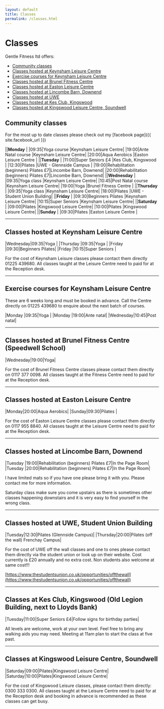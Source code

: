 ```yaml
---
layout: default
title: Classes
permalink: /classes.html
---
```


# Classes

Gentle Fitness ltd offers:

- [Community classes](#community-classes)
- [Classes hosted at Keynsham Leisure Centre](#classes-hosted-at-keynsham-leisure-centre)
- [Exercise courses for Keynsham Leisure Centre](#exercise-courses-for-keynsham-leisure-centre)
- [Classes hosted at Brunel Fitness Centre](#classes-hosted-at-brunel-fitness-centre-speedwell-school)
- [Classes hosted at Easton Leisure Centre](#classes-hosted-at-easton-leisure-centre)
- [Classes hosted at Lincombe Barn, Downend](#classes-hosted-at-lincombe-barn-downend)
- [Classes hosted at UWE](#classes-hosted-at-uwe-student-union-building)
- [Classes hosted at Kes Club, Kingswood](#classes-at-kes-club-kingswood-old-legion-building-next-to-lloyds-bank)
- [Classes hosted at Kingswood Leisure Centre, Soundwell](#classes-at-kingswood-leisure-centre-soundwell)

## Community classes

For the most up to date classes please check out my
[facebook page]({{ site.facebook_url }})

||**Monday**                                       |
|09:35|Yoga course         |Keynsham Leisure Centre|
|19:00|Ante Natal course   |Keynsham Leisure Centre|
|20:00|Aqua Aerobics       |Easton Leisure Centre  |
||**Tuesday**                                      |
|11:00|Super Seniors £4    |Kes Club, Kingswood    |
|12:30|Pilates             |UWE - Glennside Campus |
|19:00|Rehabilitation (beginners) Pilates £7|Lincombe Barn, Downend|
|20:00|Rehabilitation (beginners) Pilates £7|Lincombe Barn, Downend|
||**Wednesday**                                    |
|09:35|Yoga class          |Keynsham Leisure Centre|
|10:45|Post Natal course   |Keynsham Leisure Centre|
|19:00|Yoga                |Brunel Fitness Centre  |
||**Thursday**                                     |
|09:35|Yoga class          |Keynsham Leisure Centre|
|18:00|Pilates             |UWE - Student Union Building|
||**Friday**                                       |
|09:30|Beginners Pilates   |Keynsham Leisure Centre|
|10:15|Super Seniors       |Keynsham Leisure Centre|
||**Saturday**                                     |
|09:00|Pilates             |Kingswood Leisure Centre|
|10:00|Pilates             |Kingswood Leisure Centre|
||**Sunday**                                       |
|09:30|Pilates             |Easton Leisure Centre  |

-------------------------------------------------------------------------------

## Classes hosted at Keynsham Leisure Centre

|Wednesday|09:35|Yoga             |
|Thursday |09:35|Yoga             |
|Friday   |09:30|Beginners Pilates|
|Friday   |10:15|Super Seniors    |

For the cost of Keynsham Leisure classes please contact them directly 01225 439680.
All classes taught at the Leisure Centre need to paid for at the Reception desk.

-------------------------------------------------------------------------------

## Exercise courses for Keynsham Leisure Centre

These are 6 weeks long and must be booked in advance.
Call the Centre directly on 01225 439680 to enquire about the next batch of courses.

|Monday   |09:35|Yoga      |
|Monday   |19:00|Ante natal|
|Wednesday|10:45|Post natal|

-------------------------------------------------------------------------------

## Classes hosted at Brunel Fitness Centre (Speedwell School)

|Wednesday|19:00|Yoga|

For the cost of Brunel Fitness Centre classes please contact them directly on 0117 377 0098.
All classes taught at the Fitness Centre need to paid for at the Reception desk.

-------------------------------------------------------------------------------

## Classes hosted at Easton Leisure Centre

|Monday|20:00|Aqua Aerobics|
|Sunday|09:30|Pilates      |

For the cost of Easton Leisure Centre classes please contact them directly on 0117 955 8840.
All classes taught at the Leisure Centre need to paid for at the Reception desk.

-------------------------------------------------------------------------------

## Classes hosted at Lincombe Barn, Downend

|Tuesday |19:00|Rehabilitation (beginners) Pilates £7|In the Page Room|
|Tuesday |20:00|Rehabilitation (beginners) Pilates £7|In the Page Room|

I have limited mats so if you have one please bring it with you.
Please contact me for more information.

Saturday class make sure you come upstairs as there is sometimes other classes
happening downstairs and it is very easy to find yourself in the wrong class.

-------------------------------------------------------------------------------

## Classes hosted at UWE, Student Union Building

|Tuesday|12:30|Pilates (Glennside Campus)|
|Thursday|20:00|Pilates (off the wall) Frenchay Campus|

For the cost of UWE off the wall classes and one to ones please contact them
directly via the student union or look up on their website. Cost currently is £20
annually and no extra cost. Non students also welcome at same cost!!!

[https://www.thestudentsunion.co.uk/opportunities/offthewall](https://www.thestudentsunion.co.uk/opportunities/offthewall)

-------------------------------------------------------------------------------

## Classes at Kes Club, Kingswood (Old Legion Building, next to Lloyds Bank)

|Tuesday|11:00|Super Seniors £4|Follow signs for birthday parties|

All levels are welcome, work at your own level. Feel free to bring any walking
aids you may need. Meeting at 11am plan to start the class at five past.

-------------------------------------------------------------------------------

## Classes at Kingswood Leisure Centre, Soundwell

|Saturday|09:00|Pilates|Kingswood Leisure Centre|
|Saturday|10:00|Pilates|Kingswood Leisure Centre|

For the cost of Kingswood Leisure classes, please contact them directly: 
0300 333 0300. All classes taught at the Leisure Centre need to paid for at the
Reception desk and booking in advance is recommended as these classes can get busy.
